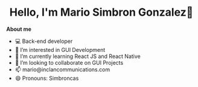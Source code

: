 <div align="center">
  <h1 align="center">Hello, I'm Mario Simbron Gonzalez👋</h1>
</div>
<div>
  <p><b>About me</b></p>
  <ul>
    <li>💻 Back-end developer</li>
    <li>👀 I’m interested in GUI Development</li>
    <li>🌱 I’m currently learning React JS and React Native</li>
    <li>💞️ I’m looking to collaborate on GUI Projects</li>
    <li>📫 mario@inclancommunications.com</li>
    <li>😄 Pronouns: Simbroncas</li>
<!--     <li>⚡ Fun fact: </li> -->
  </ul>
</div>

<!---
MarioSimbroncas/MarioSimbroncas is a ✨ special ✨ repository because its `README.md` (this file) appears on your GitHub profile.
You can click the Preview link to take a look at your changes.
--->
